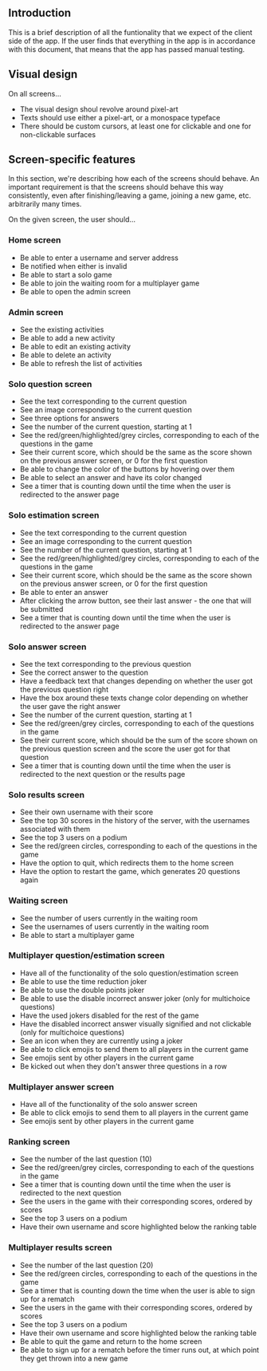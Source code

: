 ## Introduction

This is a brief description of all the funtionality that we expect of the client side of the app. If the user finds that everything in the app is in accordance with this document, that means that the app has passed manual testing.

## Visual design

On all screens...
- The visual design shoul revolve around pixel-art
- Texts should use either a pixel-art, or a monospace typeface
- There should be custom cursors, at least one for clickable and one for non-clickable surfaces

## Screen-specific features

In this section, we\'re describing how each of the screens should behave. An important requirement is that the screens should behave this way consistently, even after finishing/leaving a game, joining a new game, etc. arbitrarily many times.

On the given screen, the user should…

### Home screen

- Be able to enter a username and server address
- Be notified when either is invalid
- Be able to start a solo game
- Be able to join the waiting room for a multiplayer game
- Be able to open the admin screen

### Admin screen
- See the existing activities
- Be able to add a new activity
- Be able to edit an existing activity
- Be able to delete an activity
- Be able to refresh the list of activities

### Solo question screen
- See the text corresponding to the current question
- See an image corresponding to the current question
- See three options for answers
- See the number of the current question, starting at 1
- See the red/green/highlighted/grey circles, corresponding to each of the questions in the game
- See their current score, which should be the same as the score shown on the previous answer screen, or 0 for the first question
- Be able to change the color of the buttons by hovering over them
- Be able to select an answer and have its color changed
- See a timer that is counting down until the time when the user is redirected to the answer page

### Solo estimation screen
- See the text corresponding to the current question
- See an image corresponding to the current question
- See the number of the current question, starting at 1
- See the red/green/highlighted/grey circles, corresponding to each of the questions in the game
- See their current score, which should be the same as the score shown on the previous answer screen, or 0 for the first question
- Be able to enter an answer
- After clicking the arrow button, see their last answer - the one that will be submitted
- See a timer that is counting down until the time when the user is redirected to the answer page

### Solo answer screen
- See the text corresponding to the previous question
- See the correct answer to the question
- Have a feedback text that changes depending on whether the user got the previous question right
- Have the box around these texts change color depending on whether the user gave the right answer
- See the number of the current question, starting at 1
- See the red/green/grey circles, corresponding to each of the questions in the game
- See their current score, which should be the sum of the score shown on the previous question screen and the score the user got for that question
- See a timer that is counting down until the time when the user is redirected to the next question or the results page

### Solo results screen
- See their own username with their score
- See the top 30 scores in the history of the server, with the usernames associated with them
- See the top 3 users on a podium
- See the red/green circles, corresponding to each of the questions in the game
- Have the option to quit, which redirects them to the home screen
- Have the option to restart the game, which generates 20 questions again

### Waiting screen
- See the number of users currently in the waiting room
- See the usernames of users currently in the waiting room
- Be able to start a multiplayer game

### Multiplayer question/estimation screen
- Have all of the functionality of the solo question/estimation screen
- Be able to use the time reduction joker
- Be able to use the double points joker
- Be able to use the disable incorrect answer joker (only for multichoice questions)
- Have the used jokers disabled for the rest of the game
- Have the disabled incorrect answer visually signified and not clickable (only for multichoice questions)
- See an icon when they are currently using a joker
- Be able to click emojis to send them to all players in the current game
- See emojis sent by other players in the current game
- Be kicked out when they don't answer three questions in a row

### Multiplayer answer screen
- Have all of the functionality of the solo answer screen
- Be able to click emojis to send them to all players in the current game
- See emojis sent by other players in the current game

### Ranking screen
- See the number of the last question (10)
- See the red/green/grey circles, corresponding to each of the questions in the game
- See a timer that is counting down until the time when the user is redirected to the next question
- See the users in the game with their corresponding scores, ordered by scores
- See the top 3 users on a podium
- Have their own username and score highlighted below the ranking table

### Multiplayer results screen
- See the number of the last question (20)
- See the red/green circles, corresponding to each of the questions in the game
- See a timer that is counting down the time when the user is able to sign up for a rematch
- See the users in the game with their corresponding scores, ordered by scores
- See the top 3 users on a podium
- Have their own username and score highlighted below the ranking table
- Be able to quit the game and return to the home screen
- Be able to sign up for a rematch before the timer runs out, at which point they get thrown into a new game
